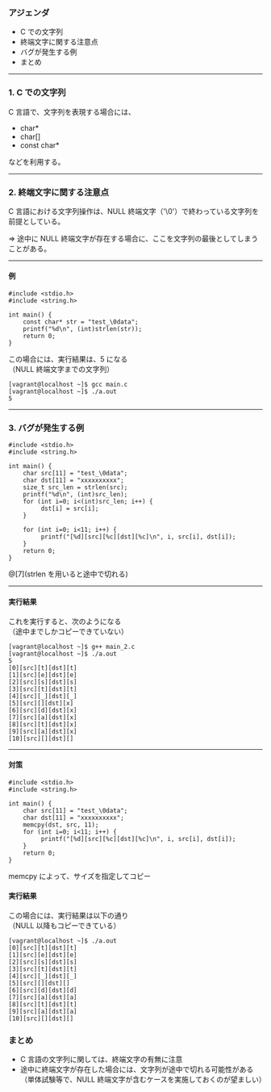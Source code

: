 ### アジェンダ
- C での文字列
- 終端文字に関する注意点
- バグが発生する例
- まとめ

---

### 1. C での文字列
C 言語で、文字列を表現する場合には、

- char*
- char[]
- const char*

などを利用する。

---

### 2. 終端文字に関する注意点
C 言語における文字列操作は、NULL 終端文字（'\0'）で終わっている文字列を前提としている。

=> 途中に NULL 終端文字が存在する場合に、ここを文字列の最後としてしまうことがある。

---

#### 例
```
#include <stdio.h>
#include <string.h>

int main() {
    const char* str = "test_\0data";
    printf("%d\n", (int)strlen(str));
    return 0;
}
```

この場合には、実行結果は、5 になる  
（NULL 終端文字までの文字列）

```
[vagrant@localhost ~]$ gcc main.c
[vagrant@localhost ~]$ ./a.out
5
```

---

### 3. バグが発生する例

```
#include <stdio.h>
#include <string.h>

int main() {
    char src[11] = "test_\0data";
    char dst[11] = "xxxxxxxxxx";
    size_t src_len = strlen(src);
    printf("%d\n", (int)src_len);
    for (int i=0; i<(int)src_len; i++) {
         dst[i] = src[i];
    }

    for (int i=0; i<11; i++) {
         printf("[%d][src][%c][dst][%c]\n", i, src[i], dst[i]);
    }
    return 0;
}
```

@[7](strlen を用いると途中で切れる)

---

#### 実行結果

これを実行すると、次のようになる  
（途中までしかコピーできていない）

```
[vagrant@localhost ~]$ g++ main_2.c
[vagrant@localhost ~]$ ./a.out
5
[0][src][t][dst][t]
[1][src][e][dst][e]
[2][src][s][dst][s]
[3][src][t][dst][t]
[4][src][_][dst][_]
[5][src][][dst][x]
[6][src][d][dst][x]
[7][src][a][dst][x]
[8][src][t][dst][x]
[9][src][a][dst][x]
[10][src][][dst][]
```

---

#### 対策
```
#include <stdio.h>
#include <string.h>

int main() {
    char src[11] = "test_\0data";
    char dst[11] = "xxxxxxxxxx";
    memcpy(dst, src, 11);
    for (int i=0; i<11; i++) {
         printf("[%d][src][%c][dst][%c]\n", i, src[i], dst[i]);
    }
    return 0;
}
```

memcpy によって、サイズを指定してコピー

#### 実行結果

この場合には、実行結果は以下の通り  
（NULL 以降もコピーできている）

```
[vagrant@localhost ~]$ ./a.out
[0][src][t][dst][t]
[1][src][e][dst][e]
[2][src][s][dst][s]
[3][src][t][dst][t]
[4][src][_][dst][_]
[5][src][][dst][]
[6][src][d][dst][d]
[7][src][a][dst][a]
[8][src][t][dst][t]
[9][src][a][dst][a]
[10][src][][dst][]
```

### まとめ
- C 言語の文字列に関しては、終端文字の有無に注意
- 途中に終端文字が存在した場合には、文字列が途中で切れる可能性がある  
  （単体試験等で、NULL 終端文字が含むケースを実施しておくのが望ましい）
